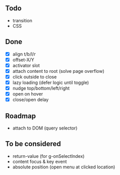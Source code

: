 ## Todo
- transition
- CSS

## Done
- [x] align t/b/l/r
- [x] offset-X/Y
- [x] activator slot
- [x] attach content to root (solve page overflow)
- [x] click outside to close
- [x] lazy loading (defer logic until toggle)
- [x] nudge top/bottom/left/right
- [x] open on hover
- [x] close/open delay

## Roadmap
- attach to DOM (query selector)

## To be considered
- return-value (for g-onSelectIndex)
- content focus & key event
- absolute position (open menu at clicked location)
